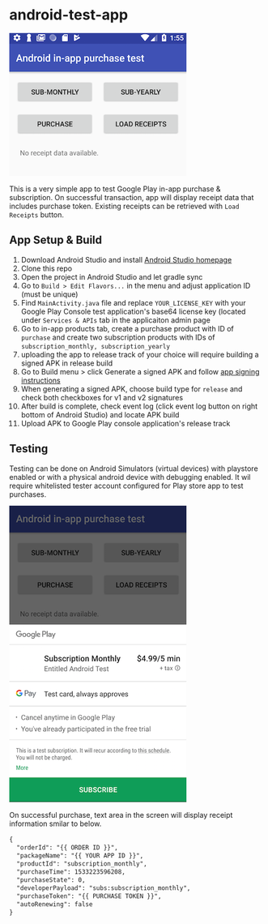 # android-test-app



![app](screenshots/open.png "test")

This is a very simple app to test Google Play in-app purchase & subscription. On successful transaction, app will display receipt data that includes purchase token. Existing receipts can be retrieved with `Load Receipts` button.

## App Setup & Build

1. Download Android Studio and install [Android Studio homepage](https://developer.android.com/studio/)
1. Clone this repo
1. Open the project in Android Studio and let gradle sync
1. Go to `Build > Edit Flavors...` in the menu and adjust application ID (must be unique)
1. Find `MainActivity.java` file and replace `YOUR_LICENSE_KEY` with your Google Play Console test application's base64 license key (located under `Services & APIs` tab in the applicaiton admin page
1. Go to in-app products tab, create a purchase product with ID of `purchase` and create two subscription products with IDs of `subscription_monthly, subscription_yearly`
1. uploading the app to release track of your choice will require building a signed APK in release build
1. Go to Build menu > click Generate a signed APK and follow [app signing instructions](https://developer.android.com/studio/publish/app-signing)
1. When generating a signed APK, choose build type for `release` and check both checkboxes for v1 and v2 signatures
1. After build is complete, check event log (click event log button on right bottom of Android Studio) and locate APK build
1. Upload APK to Google Play console application's release track


## Testing

Testing can be done on Android Simulators (virtual devices) with playstore enabled or with a physical android device with debugging enabled. It wil require whitelisted tester account configured for Play store app to test purchases.

![app](screenshots/purchase.png)

On successful purchase, text area in the screen will display receipt information smilar to below.

```
{
  "orderId": "{{ ORDER ID }}",
  "packageName": "{{ YOUR APP ID }}",
  "productId": "subscription_monthly",
  "purchaseTime": 1533223596208,
  "purchaseState": 0,
  "developerPayload": "subs:subscription_monthly",
  "purchaseToken": "{{ PURCHASE TOKEN }}",
  "autoRenewing": false
}
```

